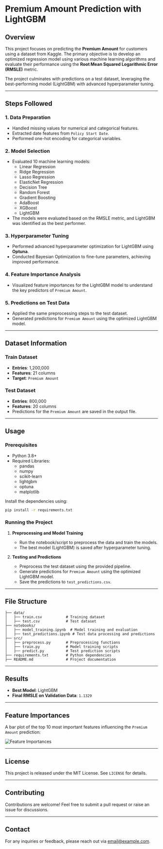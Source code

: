 # Premium Amount Prediction with LightGBM

## Overview
This project focuses on predicting the **Premium Amount** for customers using a dataset from Kaggle. The primary objective is to develop an optimized regression model using various machine learning algorithms and evaluate their performance using the **Root Mean Squared Logarithmic Error (RMSLE)** metric.

The project culminates with predictions on a test dataset, leveraging the best-performing model (LightGBM) with advanced hyperparameter tuning.

---

## Steps Followed

### 1. Data Preparation
- Handled missing values for numerical and categorical features.
- Extracted date features from `Policy Start Date`.
- Performed one-hot encoding for categorical variables.

### 2. Model Selection
- Evaluated 10 machine learning models:
  - Linear Regression
  - Ridge Regression
  - Lasso Regression
  - ElasticNet Regression
  - Decision Tree
  - Random Forest
  - Gradient Boosting
  - AdaBoost
  - XGBoost
  - LightGBM
- The models were evaluated based on the RMSLE metric, and LightGBM was identified as the best performer.

### 3. Hyperparameter Tuning
- Performed advanced hyperparameter optimization for LightGBM using **Optuna**.
- Conducted Bayesian Optimization to fine-tune parameters, achieving improved performance.

### 4. Feature Importance Analysis
- Visualized feature importances for the LightGBM model to understand the key predictors of `Premium Amount`.

### 5. Predictions on Test Data
- Applied the same preprocessing steps to the test dataset.
- Generated predictions for `Premium Amount` using the optimized LightGBM model.

---

## Dataset Information

### Train Dataset
- **Entries**: 1,200,000
- **Features**: 21 columns
- **Target**: `Premium Amount`

### Test Dataset
- **Entries**: 800,000
- **Features**: 20 columns
- Predictions for the `Premium Amount` are saved in the output file.

---

## Usage

### Prerequisites
- Python 3.8+
- Required Libraries:
  - pandas
  - numpy
  - scikit-learn
  - lightgbm
  - optuna
  - matplotlib

Install the dependencies using:
```bash
pip install -r requirements.txt
```

### Running the Project
1. **Preprocessing and Model Training**
   - Run the notebook/script to preprocess the data and train the models.
   - The best model (LightGBM) is saved after hyperparameter tuning.

2. **Testing and Predictions**
   - Preprocess the test dataset using the provided pipeline.
   - Generate predictions for `Premium Amount` using the optimized LightGBM model.
   - Save the predictions to `test_predictions.csv`.

---

## File Structure
```plaintext
├── data/
│   ├── train.csv           # Training dataset
│   ├── test.csv            # Test dataset
├── notebooks/
│   ├── model_training.ipynb  # Model training and evaluation
│   ├── test_predictions.ipynb # Test data processing and predictions
├── src/
│   ├── preprocess.py       # Preprocessing functions
│   ├── train.py            # Model training scripts
│   ├── predict.py          # Test prediction scripts
├── requirements.txt        # Python dependencies
├── README.md               # Project documentation
```

---

## Results
- **Best Model**: LightGBM
- **Final RMSLE on Validation Data**: `1.1329`

---

## Feature Importances
A bar plot of the top 10 most important features influencing the `Premium Amount` prediction:

![Feature Importances](images/feature_importances.png)

---

## License
This project is released under the MIT License. See `LICENSE` for details.

---

## Contributing
Contributions are welcome! Feel free to submit a pull request or raise an issue for discussions.

---

## Contact
For any inquiries or feedback, please reach out via [email@example.com](mailto:email@example.com).

